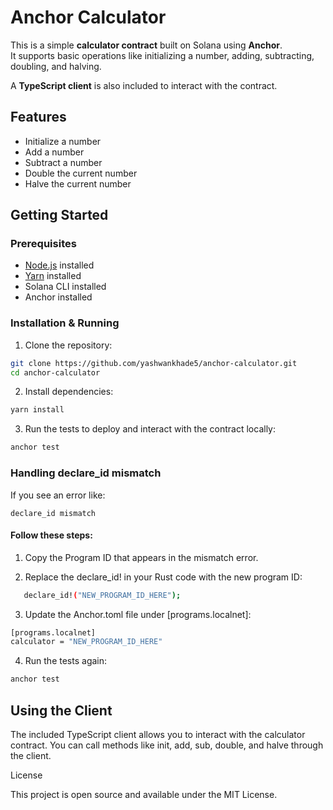 # Anchor Calculator

This is a simple **calculator contract** built on Solana using **Anchor**.  
It supports basic operations like initializing a number, adding, subtracting, doubling, and halving.  

A **TypeScript client** is also included to interact with the contract.

## Features

- Initialize a number
- Add a number
- Subtract a number
- Double the current number
- Halve the current number

## Getting Started

### Prerequisites

- [Node.js](https://nodejs.org/) installed
- [Yarn](https://classic.yarnpkg.com/lang/en/docs/install/) installed
- Solana CLI installed
- Anchor installed

### Installation & Running

1. Clone the repository:

```bash
git clone https://github.com/yashwankhade5/anchor-calculator.git
cd anchor-calculator
```
2. Install dependencies:

```bash 
yarn install
```
3. Run the tests to deploy and interact with the contract locally:
```bash
anchor test
```
### Handling declare_id mismatch
If you see an error like:
```text
declare_id mismatch
```

#### Follow these steps:

   1. Copy the Program ID that appears in the mismatch error.

   2. Replace the declare_id! in your Rust code with the new program ID:

```bash 
   declare_id!("NEW_PROGRAM_ID_HERE");
```
   3. Update the Anchor.toml file under [programs.localnet]:

```bash 
[programs.localnet]
calculator = "NEW_PROGRAM_ID_HERE"
```
   4. Run the tests again:
   
```bash 
anchor test

```

## Using the Client

The included TypeScript client allows you to interact with the calculator contract.
You can call methods like init, add, sub, double, and halve through the client.

License

This project is open source and available under the MIT License.



